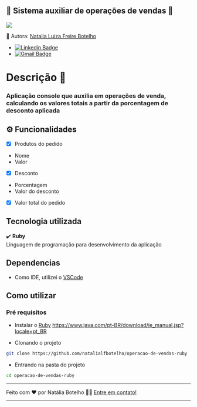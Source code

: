 ## :wrench: Sistema auxiliar de operações de vendas :wrench:
![](https://img.shields.io/badge/ruby-v.3.0.0-red.svg)

🎨 Autora: [Natalia Luiza Freire Botelho](https://github.com/natalialfbotelho)<br>

- [![Linkedin Badge](https://img.shields.io/badge/-Natália-blue?style=flat-square&logo=Linkedin&logoColor=white&link=https://www.linkedin.com/in/natalialfbotelho/)](https://www.linkedin.com/in/natalialfbotelho/) 
- [![Gmail Badge](https://img.shields.io/badge/-engnataliabotelho@gmail.com-c14438?style=flat-square&logo=Gmail&logoColor=white&link=mailto:engnataliabotelho@gmail.com)](mailto:engnataliabotelho@gmail.com)

# Descrição 🚀
### Aplicação console que auxilia em operações de venda, calculando os valores totais a partir da porcentagem de desconto aplicada

## ⚙️ Funcionalidades
- [x] Produtos do pedido
- Nome 
- Valor

- [x] Desconto
- Porcentagem
- Valor do desconto

- [x] Valor total do pedido

## Tecnologia utilizada
:heavy_check_mark: <b>Ruby</b><br>
Linguagem de programação para desenvolvimento da aplicação<br>

## Dependencias
- Como IDE, utilizei o [VSCode](https://code.visualstudio.com/)

## Como utilizar
### Pré requisitos
- Instalar o [Ruby](https://www.ruby-lang.org/pt/documentation/installation/)
https://www.java.com/pt-BR/download/ie_manual.jsp?locale=pt_BR

- Clonando o projeto
 ```bash
git clone https://github.com/natalialfbotelho/operacao-de-vendas-ruby
 ```

- Entrando na pasta do projeto
 ```bash
cd operacao-de-vendas-ruby
 ```

---

Feito com ❤️ por Natália Botelho 👋🏽 [Entre em contato!](https://www.linkedin.com/in/natalialfbotelho/)

---

